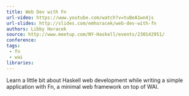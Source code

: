 ```yaml
---
title: Web Dev with Fn
url-video: https://www.youtube.com/watch?v=tuBeA1wn4js
url-slides: http://slides.com/emhoracek/web-dev-with-fn
authors: Libby Horacek
source: http://www.meetup.com/NY-Haskell/events/230142951/
conference: 
tags:
 - fn
 - wai
libraries: 
---
```


Learn a little bit about Haskell web development while writing a simple application with Fn, a minimal web framework on top of WAI.